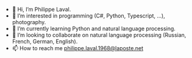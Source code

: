 - 👋 Hi, I’m Philippe Laval.
- 👀 I’m interested in programming (C#, Python, Typescript, ...), photography.
- 🌱 I’m currently learning Python and natural language processing.
- 💞️ I’m looking to collaborate on natural language processing (Russian, French, German, English).
- 📫 How to reach me philippe.laval.1968@laposte.net

<!---
Philippe-Laval/Philippe-Laval is a ✨ special ✨ repository because its `README.md` (this file) appears on your GitHub profile.
You can click the Preview link to take a look at your changes.
--->
